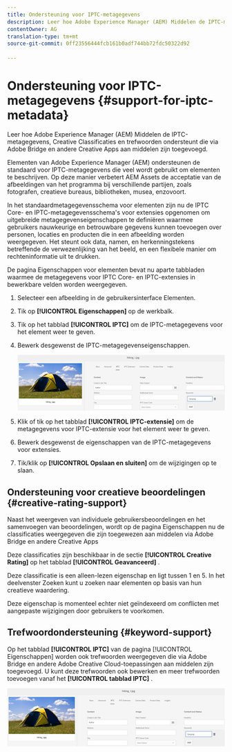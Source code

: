 ```yaml
---
title: Ondersteuning voor IPTC-metagegevens
description: Leer hoe Adobe Experience Manager (AEM) Middelen de IPTC-metagegevens, Creative Classificaties en trefwoorden ondersteunt die via Adobe Bridge en andere Creative Apps aan middelen zijn toegevoegd.
contentOwner: AG
translation-type: tm+mt
source-git-commit: 0ff23556444fcb161b0adf744bb72fdc50322d92

---
```



# Ondersteuning voor IPTC-metagegevens {#support-for-iptc-metadata}

Leer hoe Adobe Experience Manager (AEM) Middelen de IPTC-metagegevens, Creative Classificaties en trefwoorden ondersteunt die via Adobe Bridge en andere Creative Apps aan middelen zijn toegevoegd.

Elementen van Adobe Experience Manager (AEM) ondersteunen de standaard voor IPTC-metagegevens die veel wordt gebruikt om elementen te beschrijven. Op deze manier verbetert AEM Assets de acceptatie van de afbeeldingen van het programma bij verschillende partijen, zoals fotografen, creatieve bureaus, bibliotheken, musea, enzovoort.

In het standaardmetagegevensschema voor elementen zijn nu de IPTC Core- en IPTC-metagegevensschema&#39;s voor extensies opgenomen om uitgebreide metagegevenseigenschappen te definiëren waarmee gebruikers nauwkeurige en betrouwbare gegevens kunnen toevoegen over personen, locaties en producten die in een afbeelding worden weergegeven. Het steunt ook data, namen, en herkenningstekens betreffende de verwezenlijking van het beeld, en een flexibele manier om rechteninformatie uit te drukken.

De pagina Eigenschappen voor elementen bevat nu aparte tabbladen waarmee de metagegevens voor IPTC Core- en IPTC-extensies in bewerkbare velden worden weergegeven.

1. Selecteer een afbeelding in de gebruikersinterface Elementen.
1. Tik op **[!UICONTROL Eigenschappen]** op de werkbalk.
1. Tik op het tabblad **[!UICONTROL IPTC]** om de IPTC-metagegevens voor het element weer te geven.
1. Bewerk desgewenst de IPTC-metagegevenseigenschappen.

   ![iptc_tab](assets/keywords-in-iptc-tab.png)

1. Klik of tik op het tabblad **[!UICONTROL IPTC-extensie]** om de metagegevens voor IPTC-extensie voor het element weer te geven.
1. Bewerk desgewenst de eigenschappen van de IPTC-metagegevens voor extensies.
1. Tik/klik op **[!UICONTROL Opslaan en sluiten]** om de wijzigingen op te slaan.

## Ondersteuning voor creatieve beoordelingen {#creative-rating-support}

Naast het weergeven van individuele gebruikersbeoordelingen en het samenvoegen van beoordelingen, wordt op de pagina Eigenschappen nu de classificaties weergegeven die zijn toegewezen aan middelen via Adobe Bridge en andere Creative Apps

Deze classificaties zijn beschikbaar in de sectie **[!UICONTROL Creative Rating]** op het tabblad **[!UICONTROL Geavanceerd]** .

Deze classificatie is een alleen-lezen eigenschap en ligt tussen 1 en 5. In het deelvenster Zoeken kunt u zoeken naar elementen op basis van hun creatieve waardering.

Deze eigenschap is momenteel echter niet geïndexeerd om conflicten met aangepaste wijzigingen door gebruikers te voorkomen.

## Trefwoordondersteuning {#keyword-support}

Op het tabblad **[!UICONTROL IPTC]** van de pagina [!UICONTROL Eigenschappen] worden ook trefwoorden weergegeven die via Adobe Bridge en andere Adobe Creative Cloud-toepassingen aan middelen zijn toegevoegd. U kunt deze trefwoorden ook bewerken en meer trefwoorden toevoegen vanaf het **[!UICONTROL tabblad IPTC]** .

![keywords](assets/keywords-in-iptc-tab.png)
